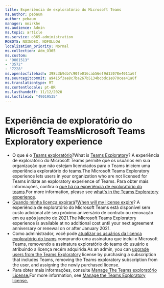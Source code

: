 ```yaml
---
title: Experiência de exploratório do Microsoft Teams
ms.author: pebaum
author: pebaum
manager: mnirkhe
ms.audience: Admin
ms.topic: article
ms.service: o365-administration
ROBOTS: NOINDEX, NOFOLLOW
localization_priority: Normal
ms.collection: Adm_O365
ms.custom:
- "9001513"
- "3572"
- "7228"
ms.openlocfilehash: 398c3b9db7c90fe016cab56ef9d13078e4011a6f
ms.sourcegitcommit: a9415f3ae8c7ba267b5134bcbdc1e070cea41a0f
ms.translationtype: MT
ms.contentlocale: pt-BR
ms.lasthandoff: 11/12/2020
ms.locfileid: "49019535"
---
```

# <a name="microsoft-teams-exploratory-experience"></a><span data-ttu-id="d1a65-102">Experiência de exploratório do Microsoft Teams</span><span class="sxs-lookup"><span data-stu-id="d1a65-102">Microsoft Teams Exploratory experience</span></span>

- <span data-ttu-id="d1a65-103">O que é o [Teams exploratório](https://docs.microsoft.com/microsoftteams/teams-exploratory)?</span><span class="sxs-lookup"><span data-stu-id="d1a65-103">What is [Teams Exploratory](https://docs.microsoft.com/microsoftteams/teams-exploratory)?</span></span> <span data-ttu-id="d1a65-104">A experiência de exploratório do Microsoft Teams permite que os usuários em sua organização que não estejam licenciados para o Teams iniciem uma experiência exploratório do teams.</span><span class="sxs-lookup"><span data-stu-id="d1a65-104">The Microsoft Teams Exploratory experience lets users in your organization who are not licensed for Teams initiate an exploratory experience of Teams.</span></span> <span data-ttu-id="d1a65-105">Para obter mais informações, confira o [que há na experiência de exploratório do teams](https://docs.microsoft.com/microsoftteams/teams-exploratory#whats-in-the-teams-exploratory-experience).</span><span class="sxs-lookup"><span data-stu-id="d1a65-105">For more information, please see [what's in the Teams Exploratory experience](https://docs.microsoft.com/microsoftteams/teams-exploratory#whats-in-the-teams-exploratory-experience).</span></span>
- <span data-ttu-id="d1a65-106">[Quando minha licença expirará](https://docs.microsoft.com/microsoftteams/teams-exploratory#how-long-does-the-teams-exploratory-experience-last)?</span><span class="sxs-lookup"><span data-stu-id="d1a65-106">[When will my license expire](https://docs.microsoft.com/microsoftteams/teams-exploratory#how-long-does-the-teams-exploratory-experience-last)?</span></span> <span data-ttu-id="d1a65-107">A experiência de exploratório do Microsoft Teams está disponível sem custo adicional até seu próximo aniversário de contrato ou renovação em ou após janeiro de 2021.</span><span class="sxs-lookup"><span data-stu-id="d1a65-107">The Microsoft Teams Exploratory experience is available at no additional cost until your next agreement anniversary or renewal on or after January 2021.</span></span>
- <span data-ttu-id="d1a65-108">Como administrador, você pode [atualizar os usuários da licença exploratório do teams](https://docs.microsoft.com/microsoftteams/teams-exploratory#upgrade-users-from-the-teams-exploratory-license) comprando uma assinatura que inclui o Microsoft Teams, removendo a assinatura exploratório do teams do usuário e atribuindo a licença recém adquirida.</span><span class="sxs-lookup"><span data-stu-id="d1a65-108">As an admin, you can [upgrade users from the Teams Exploratory](https://docs.microsoft.com/microsoftteams/teams-exploratory#upgrade-users-from-the-teams-exploratory-license) license by purchasing a subscription that includes Teams, removing the Teams exploratory subscription from the user, and assigning the newly purchased license.</span></span>
- <span data-ttu-id="d1a65-109">Para obter mais informações, consulte [Manage The Teams exploratório License.](https://docs.microsoft.com/microsoftteams/teams-exploratory)</span><span class="sxs-lookup"><span data-stu-id="d1a65-109">For more information, see [Manage the Teams Exploratory license.](https://docs.microsoft.com/microsoftteams/teams-exploratory)</span></span>